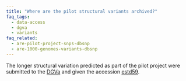 ```yaml
---
title: "Where are the pilot structural variants archived?"
faq_tags:
  - data-access
  - dgva
  - variants
faq_related:
  - are-pilot-project-snps-dbsnp
  - are-1000-genomes-variants-dbsnp
---
```

                    
The longer structural variation predicted as part of the pilot project were submitted to the [DGVa](http://www.ebi.ac.uk/dgva) and given the accession [estd59](ftp://ftp.ebi.ac.uk/pub/databases/dgva/estd59_1000_Genomes_Consortium_Pilot_Project/).
